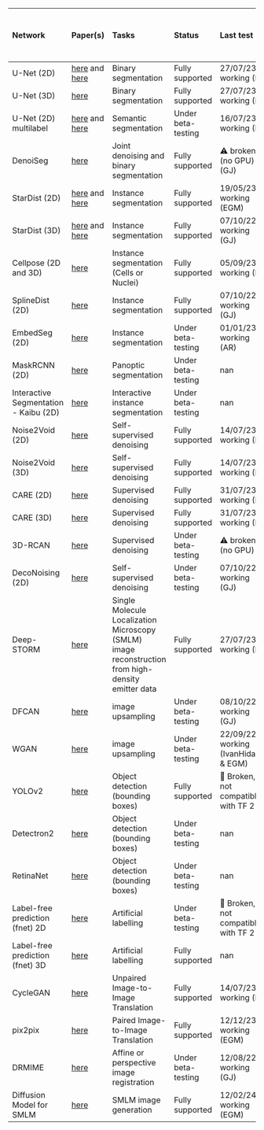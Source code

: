 | Network                               | Paper(s)                                                      | Tasks                                                                                              | Status             | Last test                               | Link to example training and test dataset                                             |
|:--------------------------------------|:--------------------------------------------------------------|:---------------------------------------------------------------------------------------------------|:-------------------|:----------------------------------------|:--------------------------------------------------------------------------------------|
| U-Net (2D)                            | [here](https://www.nature.com/articles/s41592-018-0261-2#author-information) and [here](https://arxiv.org/abs/1505.04597)           | Binary segmentation                                                                                | Fully supported    | 27/07/23 ✅  working (IH)                | [here](https://github.com/zhixuhao/unet)                                                            |
| U-Net (3D)                            | [here](https://arxiv.org/pdf/1606.06650)                                         | Binary segmentation                                                                                | Fully supported    | 27/07/23 ✅  working (IH)                | [EPFL dataset](https://www.epfl.ch/labs/cvlab/data/data-em/)                                                         |
| U-Net (2D) multilabel                 | [here](https://www.nature.com/articles/s41592-018-0261-2#author-information) and [here](https://arxiv.org/abs/1505.04597)           | Semantic segmentation                                                                              | Under beta-testing | 16/07/23 ✅  working (IH)                | [here](https://doi.org/10.5281/zenodo.5639253)                                        |
| DenoiSeg                              | [here](https://arxiv.org/abs/2005.02987)                                        | Joint denoising and binary segmentation                                                            | Fully supported    | ⚠️ broken (no GPU) (GJ)                 | Available soon                                                                        |
| StarDist (2D)                         | [here](https://arxiv.org/abs/1806.03535) and [here](http://openaccess.thecvf.com/content_WACV_2020/papers/Weigert_Star-convex_Polyhedra_for_3D_Object_Detection_and_Segmentation_in_Microscopy_WACV_2020_paper.pdf) | Instance segmentation                                                                              | Fully supported    | 19/05/23 ✅  working (EGM)               | [here](https://zenodo.org/record/3715492#.XnMhuXUzY5l)                                                            |
| StarDist (3D)                         | [here](https://arxiv.org/abs/1806.03535) and [here](http://openaccess.thecvf.com/content_WACV_2020/papers/Weigert_Star-convex_Polyhedra_for_3D_Object_Detection_and_Segmentation_in_Microscopy_WACV_2020_paper.pdf) | Instance segmentation                                                                              | Fully supported    | 07/10/22 ✅ working (GJ)                 | [from Stardist github](https://github.com/mpicbg-csbd/stardist/releases/download/0.3.0/demo3D.zip)                                              |
| Cellpose (2D and 3D)                  | [here](https://www.nature.com/articles/s41592-020-01018-x)                                   | Instance segmentation (Cells or Nuclei)                                                            | Fully supported    | 05/09/23 ✅ working (IH)                 | [here](https://zenodo.org/records/10277106)                                                                 |
| SplineDist (2D)                       | [here](https://www.biorxiv.org/content/10.1101/2020.10.27.357640v1)                                       | Instance segmentation                                                                              | Fully supported    | 07/10/22 ✅ working (GJ)                 | [here](https://zenodo.org/record/3715492#.XnMhuXUzY5l)                                                            |
| EmbedSeg (2D)                         | [here](https://arxiv.org/abs/2101.10033)                                         | Instance segmentation                                                                              | Under beta-testing | 01/01/23 ✅ working (AR)                 | [here](https://zenodo.org/record/3715492#.XnMhuXUzY5l) and [here](https://zenodo.org/records/10277106)                                  |
| MaskRCNN (2D)                         | [here](https://arxiv.org/abs/1703.06870)                                         | Panoptic segmentation                                                                              | Under beta-testing | nan                                     | Coming soon!                                                                          |
| Interactive Segmentation - Kaibu (2D) | [here](https://f1000research.com/articles/10-142?s=09#ref-15)                                            | Interactive instance segmentation                                                                  | Under beta-testing | nan                                     | Coming soon!                                                                          |
| Noise2Void (2D)                       | [here](https://arxiv.org/abs/1811.10980)                                        | Self-supervised denoising                                                                          | Fully supported    | 14/07/23 ✅  working (IH)                | [here](https://zenodo.org/record/5750174#.Y0BMDdJBxkg) or [here](https://zenodo.org/record/3713315#.XnEC6i2cZQI)                                 |
| Noise2Void (3D)                       | [here](https://arxiv.org/abs/1811.10980)                                        | Self-supervised denoising                                                                          | Fully supported    | 14/07/23 ✅  working (IH)                | [here](https://zenodo.org/record/3713326#.XnEJjy2cZQI)                                                        |
| CARE (2D)                             | [here](https://www.nature.com/articles/s41592-018-0216-7)                                  | Supervised denoising                                                                               | Fully supported    | 31/07/23 ✅  working (IH)                | [here](https://zenodo.org/record/5750174#.Y0BMDdJBxkg) or [here](https://zenodo.org/record/3713330#.XnEJoi2cZQI)                                       |
| CARE (3D)                             | [here](https://www.nature.com/articles/s41592-018-0216-7)                                  | Supervised denoising                                                                               | Fully supported    | 31/07/23 ✅  working (IH)                | [here](https://zenodo.org/record/3713337#.XnEJui2cZQI)                                                              |
| 3D-RCAN                               | [here](https://www.biorxiv.org/content/10.1101/2020.08.27.270439v1.full)                                            | Supervised denoising                                                                               | Under beta-testing | ⚠️ broken (no GPU)                      | [here](https://zenodo.org/record/3713337#.XnEJui2cZQI)                                                              |
| DecoNoising (2D)                      | [here](https://arxiv.org/abs/2008.08414)                                      | Self-supervised denoising                                                                          | Under beta-testing | 07/10/22 ✅  working (GJ)                | [here](https://zenodo.org/record/5750174#.Y0BMDdJBxkg) or [here](https://zenodo.org/record/3713315#.XnEC6i2cZQI)                                 |
| Deep-STORM                            | [here](https://www.osapublishing.org/optica/abstract.cfm?uri=optica-5-4-458)                                    | Single Molecule Localization Microscopy (SMLM) image reconstruction from high-density emitter data | Fully supported    | 27/07/23 ✅  working (IH)                | Training data simulated in the notebook or available from [here](https://zenodo.org/record/3959089#.Xxrko2MzaV4) |
| DFCAN                                 | [here](https://www.nature.com/articles/s41592-020-01048-5)                                        | image upsampling                                                                                   | Under beta-testing | 08/10/22 ✅ working (GJ)                 | [here](https://www.dropbox.com/s/9f9xat4jbgkdchh/F-actin-small.zip?dl=0)                                                               |
| WGAN                                  | [here](https://proceedings.mlr.press/v70/arjovsky17a.html)                                         | image upsampling                                                                                   | Under beta-testing | 22/09/22 ✅  working (IvanHidalgo & EGM) | [here](https://www.dropbox.com/s/9f9xat4jbgkdchh/F-actin-small.zip?dl=0)                                                               |
| YOLOv2                                | [here](https://ieeexplore.ieee.org/document/8100173)                                            | Object detection (bounding boxes)                                                                  | Fully supported    | 🔴 Broken, not compatible with TF 2      | [here](https://zenodo.org/record/3941908#.XxrksWMzaV4)                                                              |
| Detectron2                            | [here](https://github.com/facebookresearch/detectron2)                                       | Object detection (bounding boxes)                                                                  | Under beta-testing | nan                                     | [here](https://zenodo.org/record/3941908#.XxrksWMzaV4)                                                              |
| RetinaNet                             | [here](https://arxiv.org/abs/1708.02002)                                       | Object detection (bounding boxes)                                                                  | Under beta-testing | nan                                     | [here](https://zenodo.org/record/3941908#.XxrksWMzaV4)                                                              |
| Label-free prediction (fnet) 2D       | [here](https://www.nature.com/articles/s41592-018-0111-2)                                       | Artificial labelling                                                                               | Under beta-testing | 🔴 Broken, not compatible with TF 2      | Coming soon                                                                           |
| Label-free prediction (fnet) 3D       | [here](https://www.nature.com/articles/s41592-018-0111-2)                                       | Artificial labelling                                                                               | Fully supported    | nan                                     | [here](https://zenodo.org/record/3748967#.XpRQgy-ZNQI)                                                                |
| CycleGAN                              | [here](https://arxiv.org/abs/1703.10593)                                        | Unpaired Image-to-Image Translation                                                                | Fully supported    | 14/07/23 ✅  working (IH)                | [here](https://zenodo.org/record/3941884#.XxrkwWMzaV4)                                                            |
| pix2pix                               | [here](https://arxiv.org/abs/1611.07004)                                         | Paired Image-to-Image Translation                                                                  | Fully supported    | 12/12/23 ✅ working (EGM)                | [here](https://zenodo.org/record/3941889#.XxrkzWMzaV4)                                                             |
| DRMIME                                | [here](https://arxiv.org/abs/2001.09865)                                           | Affine or perspective image registration                                                           | Under beta-testing | 12/08/22 ✅  working (GJ)                | Coming soon!                                                                          |
| Diffusion Model for SMLM              | [here](https://www.biorxiv.org/content/10.1101/2023.07.06.548004v2)                                        | SMLM image generation                                                                              | Fully supported    | 12/02/24 ✅  working (EGM)               | [here](https://zenodo.org/record/3941884#.XxrkwWMzaV4) and [here](https://shareloc.xyz)                                       |